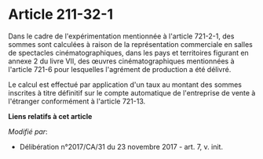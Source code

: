 # Article 211-32-1

Dans le cadre de l'expérimentation mentionnée à l'article 721-2-1, des sommes sont calculées à raison de la représentation
commerciale en salles de spectacles cinématographiques, dans les pays et territoires figurant en annexe 2 du livre VII, des
œuvres cinématographiques mentionnées à l'article 721-6 pour lesquelles l'agrément de production a été délivré.

Le calcul est effectué par application d'un taux au montant des sommes inscrites à titre définitif sur le compte automatique
de l'entreprise de vente à l'étranger conformément à l'article 721-13.

**Liens relatifs à cet article**

_Modifié par_:

  - Délibération n°2017/CA/31 du 23 novembre 2017 - art. 7, v. init.
